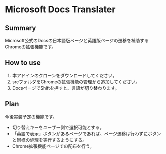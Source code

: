 # Microsoft Docs Translater
## Summary
Microsoft公式のDocsの日本語版ページと英語版ページの遷移を補助するChromeの拡張機能です。

## How to use
1. 本アドインのクローンをダウンロードしてください。
2. srcフォルダをChromeの拡張機能の管理から追加してください。
3. DocsページでShiftを押すと、言語が切り替わります。

## Plan
今後実装予定の機能です。
- 切り替えキーをユーザー側で選択可能とする。
- 「英語で表示」ボタンがあるページであれば、ページ遷移は行わずにボタンと同様の処理を実行するようにする。
- Chrome拡張機能ページでの配布を行う。
